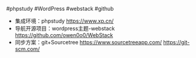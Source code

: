 
#phpstudy #WordPress #webstack #github

- 集成环境：phpstudy
	https://www.xp.cn/
- 导航开源项目：wordpress主题-webstack
	https://github.com/owen0o0/WebStack
- 同步方案：git+Sourcetree
	https://www.sourcetreeapp.com/
	https://git-scm.com/
